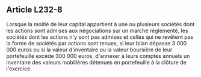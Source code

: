 Article L232-8
----
Lorsque la moitié de leur capital appartient à une ou plusieurs sociétés dont
les actions sont admises aux négociations sur un marché réglementé, les sociétés
dont les actions n'y sont pas admises et celles qui ne revêtent pas la forme de
sociétés par actions sont tenues, si leur bilan dépasse 3 000 000 euros ou si la
valeur d'inventaire ou la valeur boursière de leur portefeuille excède 300 000
euros, d'annexer à leurs comptes annuels un inventaire des valeurs mobilières
détenues en portefeuille à la clôture de l'exercice.
